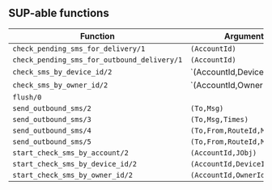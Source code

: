 ## SUP-able functions

| Function | Arguments | Description |
| -------- | --------- | ----------- |
| `check_pending_sms_for_delivery/1` | `(AccountId)` | |
| `check_pending_sms_for_outbound_delivery/1` | `(AccountId)` | |
| `check_sms_by_device_id/2` | `(AccountId,DeviceId) | (_AccountId,undefined)` | |
| `check_sms_by_owner_id/2` | `(AccountId,OwnerId) | (_AccountId,undefined)` | |
| `flush/0` |  | |
| `send_outbound_sms/2` | `(To,Msg)` | |
| `send_outbound_sms/3` | `(To,Msg,Times)` | |
| `send_outbound_sms/4` | `(To,From,RouteId,Msg)` | |
| `send_outbound_sms/5` | `(To,From,RouteId,Msg,Times)` | |
| `start_check_sms_by_account/2` | `(AccountId,JObj)` | |
| `start_check_sms_by_device_id/2` | `(AccountId,DeviceId)` | |
| `start_check_sms_by_owner_id/2` | `(AccountId,OwnerId)` | |
